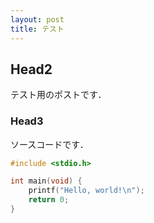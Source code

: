 ```yaml
---
layout: post
title: テスト
---
```


## Head2

テスト用のポストです．

### Head3

ソースコードです．

```c
#include <stdio.h>

int main(void) {
    printf("Hello, world!\n");
    return 0;
}
```
